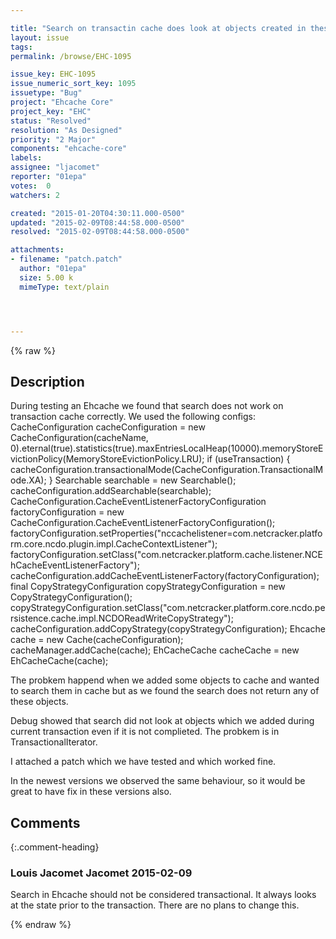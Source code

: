 ```yaml
---

title: "Search on transactin cache does look at objects created in thesame transaction"
layout: issue
tags: 
permalink: /browse/EHC-1095

issue_key: EHC-1095
issue_numeric_sort_key: 1095
issuetype: "Bug"
project: "Ehcache Core"
project_key: "EHC"
status: "Resolved"
resolution: "As Designed"
priority: "2 Major"
components: "ehcache-core"
labels: 
assignee: "ljacomet"
reporter: "01epa"
votes:  0
watchers: 2

created: "2015-01-20T04:30:11.000-0500"
updated: "2015-02-09T08:44:58.000-0500"
resolved: "2015-02-09T08:44:58.000-0500"

attachments:
- filename: "patch.patch"
  author: "01epa"
  size: 5.00 k
  mimeType: text/plain




---
```


{% raw %}

## Description

<div markdown="1" class="description">

During testing an Ehcache we found that search does not work on transaction cache correctly.
We used the following configs:
CacheConfiguration cacheConfiguration = new CacheConfiguration(cacheName, 0).eternal(true).statistics(true).maxEntriesLocalHeap(10000).memoryStoreEvictionPolicy(MemoryStoreEvictionPolicy.LRU);
        if (useTransaction) {
            cacheConfiguration.transactionalMode(CacheConfiguration.TransactionalMode.XA);
        }
        Searchable searchable = new Searchable();
        cacheConfiguration.addSearchable(searchable);
        CacheConfiguration.CacheEventListenerFactoryConfiguration factoryConfiguration = new CacheConfiguration.CacheEventListenerFactoryConfiguration();
        factoryConfiguration.setProperties("nccachelistener=com.netcracker.platform.core.ncdo.plugin.impl.CacheContextListener");
        factoryConfiguration.setClass("com.netcracker.platform.cache.listener.NCEhCacheEventListenerFactory");
        cacheConfiguration.addCacheEventListenerFactory(factoryConfiguration);
        final CopyStrategyConfiguration copyStrategyConfiguration = new CopyStrategyConfiguration();
        copyStrategyConfiguration.setClass("com.netcracker.platform.core.ncdo.persistence.cache.impl.NCDOReadWriteCopyStrategy");
        cacheConfiguration.addCopyStrategy(copyStrategyConfiguration);
        Ehcache cache = new Cache(cacheConfiguration);
        cacheManager.addCache(cache);
        EhCacheCache cacheCache = new EhCacheCache(cache);


The probkem happend when we added some objects to cache and wanted to search them in cache but as we found the search does not return any of these objects.

Debug showed that search did not look at objects which we added during current transaction even if it is not complieted. The probkem is in TransactionalIterator.

I attached a patch which we have tested and which worked fine.

In the newest versions we observed the same behaviour, so it would be great to have fix in these versions also.

</div>

## Comments


{:.comment-heading}
### **Louis Jacomet Jacomet** <span class="date">2015-02-09</span>

<div markdown="1" class="comment">

Search in Ehcache should not be considered transactional. It always looks at the state prior to the transaction.
There are no plans to change this.

</div>



{% endraw %}
